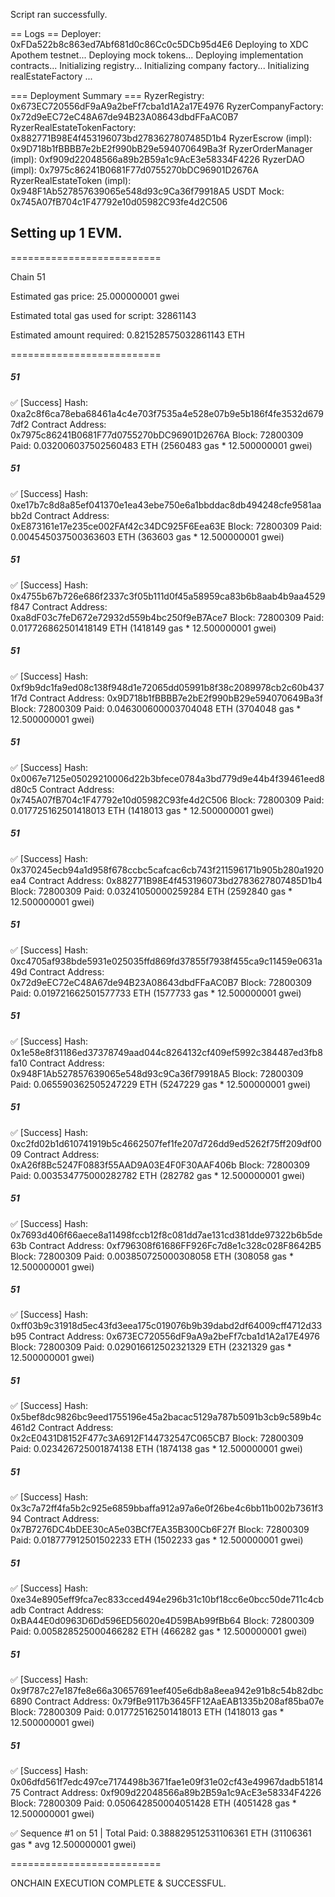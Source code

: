 Script ran successfully.

== Logs ==
Deployer: 0xFDa522b8c863ed7Abf681d0c86Cc0c5DCb95d4E6
Deploying to XDC Apothem testnet...
Deploying mock tokens...
Deploying implementation contracts...
Initializing registry...
Initializing company factory...
Initializing realEstateFactory ...

=== Deployment Summary ===
RyzerRegistry: 0x673EC720556dF9aA9a2beFf7cba1d1A2a17E4976
RyzerCompanyFactory: 0x72d9eEC72eC48A67de94B23A08643dbdFFaAC0B7
RyzerRealEstateTokenFactory: 0x882771B98E4f453196073bd2783627807485D1b4
RyzerEscrow (impl): 0x9D718b1fBBBB7e2bE2f990bB29e594070649Ba3f
RyzerOrderManager (impl): 0xf909d22048566a89b2B59a1c9AcE3e58334F4226
RyzerDAO (impl): 0x7975c86241B0681F77d0755270bDC96901D2676A
RyzerRealEstateToken (impl): 0x948F1Ab527857639065e548d93c9Ca36f79918A5
USDT Mock: 0x745A07fB704c1F47792e10d05982C93fe4d2C506

## Setting up 1 EVM.

==========================

Chain 51

Estimated gas price: 25.000000001 gwei

Estimated total gas used for script: 32861143

Estimated amount required: 0.821528575032861143 ETH

==========================

##### 51

✅ [Success] Hash: 0xa2c8f6ca78eba68461a4c4e703f7535a4e528e07b9e5b186f4fe3532d6797df2
Contract Address: 0x7975c86241B0681F77d0755270bDC96901D2676A
Block: 72800309
Paid: 0.032006037502560483 ETH (2560483 gas \* 12.500000001 gwei)

##### 51

✅ [Success] Hash: 0xe17b7c8d8a85ef041370e1ea43ebe750e6a1bbddac8db494248cfe9581aabb2d
Contract Address: 0xE873161e17e235ce002FAf42c34DC925F6Eea63E
Block: 72800309
Paid: 0.004545037500363603 ETH (363603 gas \* 12.500000001 gwei)

##### 51

✅ [Success] Hash: 0x4755b67b726e686f2337c3f05b111d0f45a58959ca83b6b8aab4b9aa4529f847
Contract Address: 0xa8dF03c7feD672e72932d559b4bc250f9eB7Ace7
Block: 72800309
Paid: 0.017726862501418149 ETH (1418149 gas \* 12.500000001 gwei)

##### 51

✅ [Success] Hash: 0xf9b9dc1fa9ed08c138f948d1e72065dd05991b8f38c2089978cb2c60b4371f7d
Contract Address: 0x9D718b1fBBBB7e2bE2f990bB29e594070649Ba3f
Block: 72800309
Paid: 0.046300600003704048 ETH (3704048 gas \* 12.500000001 gwei)

##### 51

✅ [Success] Hash: 0x0067e7125e05029210006d22b3bfece0784a3bd779d9e44b4f39461eed8d80c5
Contract Address: 0x745A07fB704c1F47792e10d05982C93fe4d2C506
Block: 72800309
Paid: 0.017725162501418013 ETH (1418013 gas \* 12.500000001 gwei)

##### 51

✅ [Success] Hash: 0x370245ecb94a1d958f678ccbc5cafcac6cb743f211596171b905b280a1920ea4
Contract Address: 0x882771B98E4f453196073bd2783627807485D1b4
Block: 72800309
Paid: 0.03241050000259284 ETH (2592840 gas \* 12.500000001 gwei)

##### 51

✅ [Success] Hash: 0xc4705af938bde5931e025035ffd869fd37855f7938f455ca9c11459e0631a49d
Contract Address: 0x72d9eEC72eC48A67de94B23A08643dbdFFaAC0B7
Block: 72800309
Paid: 0.019721662501577733 ETH (1577733 gas \* 12.500000001 gwei)

##### 51

✅ [Success] Hash: 0x1e58e8f31186ed37378749aad044c8264132cf409ef5992c384487ed3fb8fa10
Contract Address: 0x948F1Ab527857639065e548d93c9Ca36f79918A5
Block: 72800309
Paid: 0.065590362505247229 ETH (5247229 gas \* 12.500000001 gwei)

##### 51

✅ [Success] Hash: 0xc2fd02b1d610741919b5c4662507fef1fe207d726dd9ed5262f75ff209df0009
Contract Address: 0xA26f8Bc5247F0883f55AAD9A03E4F0F30AAF406b
Block: 72800309
Paid: 0.003534775000282782 ETH (282782 gas \* 12.500000001 gwei)

##### 51

✅ [Success] Hash: 0x7693d406f66aece8a11498fccb12f8c081dd7ae131cd381dde97322b6b5de63b
Contract Address: 0xf796308f61686FF926Fc7d8e1c328c028F8642B5
Block: 72800309
Paid: 0.003850725000308058 ETH (308058 gas \* 12.500000001 gwei)

##### 51

✅ [Success] Hash: 0xff03b9c31918d5ec43fd3eea175c019076b9b39dabd2df64009cff4712d33b95
Contract Address: 0x673EC720556dF9aA9a2beFf7cba1d1A2a17E4976
Block: 72800309
Paid: 0.029016612502321329 ETH (2321329 gas \* 12.500000001 gwei)

##### 51

✅ [Success] Hash: 0x5bef8dc9826bc9eed1755196e45a2bacac5129a787b5091b3cb9c589b4c461d2
Contract Address: 0x2cE0431D8152F477c3A6912F144732547C065CB7
Block: 72800309
Paid: 0.023426725001874138 ETH (1874138 gas \* 12.500000001 gwei)

##### 51

✅ [Success] Hash: 0x3c7a72ff4fa5b2c925e6859bbaffa912a97a6e0f26be4c6bb11b002b7361f394
Contract Address: 0x7B7276DC4bDEE30cA5e03BCf7EA35B300Cb6F27f
Block: 72800309
Paid: 0.018777912501502233 ETH (1502233 gas \* 12.500000001 gwei)

##### 51

✅ [Success] Hash: 0xe34e8905eff9fca7ec833cced494e296b31c10bf18cc6e0bcc50de711c4cbadb
Contract Address: 0xBA44E0d0963D6Dd596ED56020e4D59BAb99fBb64
Block: 72800309
Paid: 0.005828525000466282 ETH (466282 gas \* 12.500000001 gwei)

##### 51

✅ [Success] Hash: 0x9f787c27e187fe8e66a30657691eef405e6db8a8eea942e91b8c54b82dbc6890
Contract Address: 0x79fBe9117b3645FF12AaEAB1335b208af85ba07e
Block: 72800309
Paid: 0.017725162501418013 ETH (1418013 gas \* 12.500000001 gwei)

##### 51

✅ [Success] Hash: 0x06dfd561f7edc497ce7174498b3671fae1e09f31e02cf43e49967dadb5181475
Contract Address: 0xf909d22048566a89b2B59a1c9AcE3e58334F4226
Block: 72800309
Paid: 0.050642850004051428 ETH (4051428 gas \* 12.500000001 gwei)

✅ Sequence #1 on 51 | Total Paid: 0.388829512531106361 ETH (31106361 gas \* avg 12.500000001 gwei)

==========================

ONCHAIN EXECUTION COMPLETE & SUCCESSFUL.
